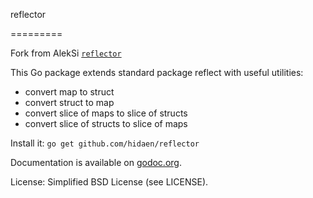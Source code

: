 reflector

=========

Fork from AlekSi [`reflector`](http://github.com/AlekSi/reflector)

This Go package extends standard package reflect with useful utilities:

- convert map to struct
- convert struct to map
- convert slice of maps to slice of structs
- convert slice of structs to slice of maps

Install it: `go get github.com/hidaen/reflector`

Documentation is available on [godoc.org](http://godoc.org/github.com/AlekSi/reflector).

License: Simplified BSD License (see LICENSE).
